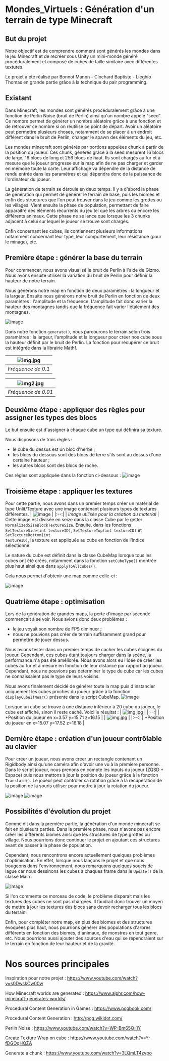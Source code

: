 # Mondes_Virtuels : Génération d'un terrain de type Minecraft

## But du projet
Notre objectif est de comprendre comment sont générés les mondes dans le jeu Minecraft et de recréer sous Unity un mini-monde généré procéduralement et composé 
de cubes de taille similaire avec différentes textures.

Le projet à été réalisé par Bonnot Manon - Clochard Baptiste - Lieghio Thomas en grande partie grâce à la technique du pair programming.


## Existant
Dans Minecraft, les mondes sont générés procéduralement grâce à une fonction de Perlin Noise (bruit de Perlin) ainsi qu'un nombre appelé "seed".
Ce nombre permet de générer un nombre aléatoire grâce à une fonction et de retrouver ce nombre si on réutilise ce point de départ. Avoir un aléatoire peut 
permettre plusieurs choses, notamment de se placer à un endroit différent dans le bruit de Perlin, changer le spawn des éléments du jeu, etc. 

Les mondes minecraft sont générés par portions appelées chunk à partir de la position du joueur. Ces chunk, générés grâce à la seed mesurent 16
blocs de large, 16 blocs de long et 256 blocs de haut. Ils sont chargés au fur et à mesure que le joueur progresse sur la map afin de ne pas charger et 
garder en mémoire toute la carte. Leur affichage va dépendre de la distance de rendu entrée dans les paramètres et qui dépendra donc de la puissance de 
l'ordinateur du joueur.

La génération de terrain se déroule en deux temps. Il y a d'abord la phase de génération qui permet de générer le terrain de base, puis les biomes et enfin des
structures que l'on peut trouver dans le jeu comme les grottes ou les villages. Vient ensuite la phase de population, permettant de faire apparaitre des éléments 
récurrents du jeu tel que les arbres ou encore les différents animaux. Cette phase ne se lance que lorsque les 3 chunks adjacent à celui sur lequel le joueur se
trouve sont chargés.

Enfin concernant les cubes, ils contiennent plusieurs informations notamment concernant leur type, leur comportement, leur résistance (pour le minage), etc.


## Première étape : générer la base du terrain
Pour commencer, nous avons visualisé le bruit de Perlin à l'aide de Gizmo. Nous avons ensuite utiliser la variation du bruit de Perlin pour définir la hauteur de notre
terrain.

Nous générons notre map en fonction de deux paramètres : la longueur et la largeur. Ensuite nous générons notre bruit de Perlin en fonction de deux paramètres : l'amplitude
et la fréquence. L'amplitude fait donc varier la hauteur des montagnes tandis que la fréquence fait varier l'étalement des montagnes.

![image](https://github.com/Firrow/Mondes_Virtuels/assets/73218766/64b360b0-5486-4348-9a49-cc24dde3c598)

Dans notre fonction <code>generate()</code>, nous parcourons le terrain selon trois paramètres : la largeur, l'amplitude et la longueur pour créer nos cube sous la hauteur 
définit par le bruit de Perlin. La fonction pour récupérer ce bruit est intégrée dans la librairie Mathf.

| ![img.jpg](https://github.com/Firrow/Mondes_Virtuels/assets/73218766/f5657213-94ea-43ef-abd5-ecfcfef32026) | 
|:--:| 
| *Fréquence de 0.1* |

| ![img2.jpg](https://github.com/Firrow/Mondes_Virtuels/assets/73218766/ad422a87-46f5-49b8-a518-383c5e3a3103) | 
|:--:| 
| *Fréquence de 0.01* |


## Deuxième étape : appliquer des règles pour assigner les types des blocs
Le but ensuite est d'assigner à chaque cube un type qui définira sa texture.

Nous disposons de trois règles :
- le cube du dessus est un bloc d'herbe ;
- les blocs du dessous sont des blocs de terre s'ils sont au dessus d'une certaine hauteur ;
- les autres blocs sont des blocs de roche.

Ces règles sont appliquée dans la fonction ci-dessous :
![image](https://github.com/Firrow/Mondes_Virtuels/assets/73218766/2af0d19e-1bd3-4ad7-be6f-ac7537da11fe)


## Troisième étape : appliquer les textures
Pour cette partie, nous avons dans un premier temps créer un matérial de type Unlit/Texture avec une image contenant plusieurs types de textures différentes.
| ![image](https://github.com/Firrow/Mondes_Virtuels/assets/73218766/c6e3302a-2f15-4837-864c-cb15a2383ad0) | 
|:--:| 
| *Image utilisée pour la création du material* |
Cette image est divisée en seize dans la classe Cube par le getter <code>NormalizedSizeBlockTextureSize</code>. Ensuite, dans les fonctions <code>SetTextureSide(int textureID)</code>,
<code>SetTextureTop(int textureID)</code> et <code>SetTextureBottom(int textureID)</code>, la texture est appliquée au cube en fonction de l'indice sélectionné.

Le nature du cube est définit dans la classe CubeMap lorsque tous les cubes ont été créés, notamment dans la fonction <code>setCubeType()</code> montrée plus haut
ainsi que dans <code>applyToAllCubes()</code>.

Cela nous permet d'obtenir une map comme celle-ci :

![image](https://github.com/Firrow/Mondes_Virtuels/assets/73218766/3489abbe-2de9-4b5c-ab3d-9c3074478fa7)


## Quatrième étape : optimisation
Lors de la génération de grandes maps, la perte d'image par seconde commençait à se voir. Nous avions donc deux problèmes :
- le jeu voyait son nombre de FPS diminuer ;
- nous ne pouvions pas créer de terrain suffisamment grand pour permettre de jouer dessus.

Nous avions tester dans un premier temps de cacher les cubes éloignés du joueur. Cependant, ces cubes étant toujours charger dans la scène, la performance n'a pas été améliorée.
Nous avons alors eu l'idée de créer les cubes au fur et à mesure en fonction de leur distance par rapport au joueur. Cependant, nous ne pouvions pas déterminer le type du cube car
les cubes ne connaissaient pas le type de leurs voisins.

Nous avons finalement décidé de générer toute la map puis d'instancier uniquement les cubes proches du joueur grâce à la fonction <code>displayCubeIfNear()</code> présente dans le 
script CubeMap.
![image](https://github.com/Firrow/Mondes_Virtuels/assets/73218766/ef5d449b-1772-43e2-b2d3-62279348446c)

Lorsque un cube se trouve à une distance inférieur à 20 cube du joueur, le cube est affiché, sinon il reste caché.
Voici le résultat :
| ![img.jpg](https://github.com/Firrow/Mondes_Virtuels/assets/73218766/04a0086e-b41e-4dd2-9f40-b7e02c565744) | 
|:--:| 
| *Position du joueur en x=3.57 y=15.71 z=16.15 |
| ![img.jpg](https://github.com/Firrow/Mondes_Virtuels/assets/73218766/9aa06b49-f05b-4e2a-8e00-f9f7611d93f5) | 
|:--:| 
| *Position du joueur en x=15.07 y=17.52 z=16.18 |



## Dernière étape : création d'un joueur contrôlable au clavier
Pour créer un joueur, nous avons créer un rectangle contenant un Rigidbody ainsi qu'une caméra afin d'avoir une vu à la première personne.
Dans le script joueur, nous prenons en compte les inputs du joueur (ZQSD + Espace) puis nous mettons à jour la position du joueur grâce à la fonction <code>Translate()</code>.
Le joueur peut contrôler sa rotation grâce à la récupération de la position de la souris utiliser pour mettre à jour la rotation du joueur.

![image](https://github.com/Firrow/Mondes_Virtuels/assets/73218766/386d988a-7027-433a-8245-4d20479029ed)
![image](https://github.com/Firrow/Mondes_Virtuels/assets/73218766/a2f2e01e-4c6f-4d53-a9a6-9f14dbd23517)


## Possibilités d'évolution du projet
Comme dit dans la première partie, la génération d'un monde minecraft se fait en plusieurs parties. Dans la première phase, nous n'avons pas encore créer les différents biomes
ainsi que les structures de type grottes ou village. Nous pourrions donc continuer le projet en ajoutant ces structures avant de passer à la phase de population.

Cependant, nous rencontrons encore actuellement quelques problèmes d'optimisation. En effet, lorsque nous lançons le projet et que nous bougeons dans l'environnement, nous 
remarquons quelques soucis de lague car nous dessinons les cubes à chaques frame dans le <code>Update()</code> de la classe Main :

![image](https://github.com/Firrow/Mondes_Virtuels/assets/73218766/bbdf3e1a-c1c9-44ea-ae3e-47e70136f8cc)

Si l'on commente ce morceau de code, le problème disparait mais les textures des cubes ne sont pas chargées. Il faudrait donc trouver un moyen de mettre à jour les
textures des blocs sans devoir recharger tous les blocs du terrain.

Enfin, pour compléter notre map, en plus des biomes et des structures évoquées plus haut, nous pourrions générer des populations d'arbres différents en fonction des
biomes, d'animaux, de monstres en tout genre, etc. Nous pourrions aussi ajouter des sources d'eau qui se répendraient sur le terrain en fonction de leur hauteur et de
la gravité.


# Nos sources principales
Inspiration pour notre projet : https://www.youtube.com/watch?v=s0DwskCw00w

How Minecraft worlds are generated : https://www.alphr.com/how-minecraft-generates-worlds/

Procedural Content Generation in Games : https://www.pcgbook.com/

Procedural Content Generation : http://pcg.wikidot.com/

Perlin Noise : https://www.youtube.com/watch?v=WP-Bm65Q-1Y

Create Texture Wrap on cube : https://www.youtube.com/watch?v=Y-fDGOqHQZA

Generate a chunk : https://www.youtube.com/watch?v=3LQmLT4zvpo
